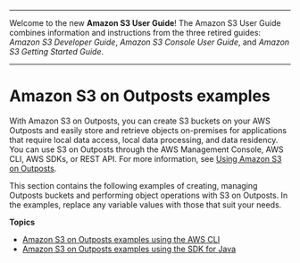 --------

Welcome to the new **Amazon S3 User Guide**\! The Amazon S3 User Guide combines information and instructions from the three retired guides: *Amazon S3 Developer Guide*, *Amazon S3 Console User Guide*, and *Amazon S3 Getting Started Guide*\.

--------

# Amazon S3 on Outposts examples<a name="S3OutpostsExamples"></a>

With Amazon S3 on Outposts, you can create S3 buckets on your AWS Outposts and easily store and retrieve objects on\-premises for applications that require local data access, local data processing, and data residency\. You can use S3 on Outposts through the AWS Management Console, AWS CLI, AWS SDKs, or REST API\. For more information, see [Using Amazon S3 on Outposts](https://docs.aws.amazon.com/AmazonS3/latest/userguide/S3onOutposts.html)\. 

This section contains the following examples of creating, managing Outposts buckets and performing object operations with S3 on Outposts\. In the examples, replace any variable values with those that suit your needs\.

**Topics**
+ [Amazon S3 on Outposts examples using the AWS CLI](S3OutpostsCLIExamples.md)
+ [Amazon S3 on Outposts examples using the SDK for Java](S3OutpostsJavaExamples.md)